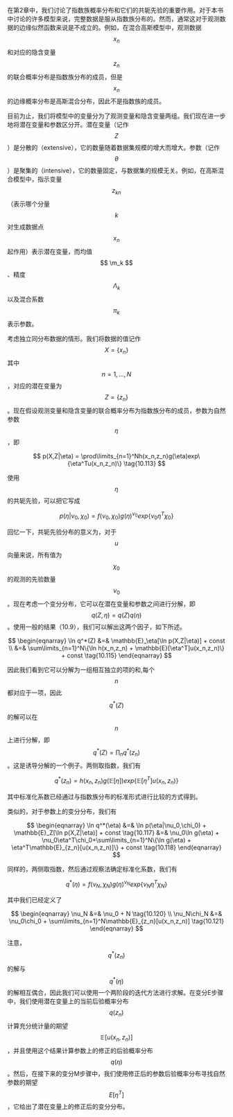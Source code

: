 在第2章中，我们讨论了指数族概率分布和它们的共轭先验的重要作用。对于本书中讨论的许多模型来说，完整数据是服从指数族分布的。然而，通常这对于观测数据的边缘似然函数来说是不成立的。例如，在混合高斯模型中，观测数据$$ x_n $$和对应的隐含变量$$ z_n $$的联合概率分布是指数族分布的成员，但是$$ x_n $$的边缘概率分布是高斯混合分布，因此不是指数族的成员。  

目前为止，我们将模型中的变量分为了观测变量和隐含变量两组。我们现在进一步地将潜在变量和参数区分开。潜在变量（记作$$ Z $$ ）是分散的（extensive），它的数量随着数据集规模的增大而增大。参数（记作$$ \theta $$）是聚集的（intensive），它的数量固定，与数据集的规模无关。例如，在高斯混合模型中，指示变量$$ z_{kn} $$（表示哪个分量$$ k $$对生成数据点$$ x_n $$起作用）表示潜在变量，而均值$$ \m_k $$、精度$$ \Lambda_k $$以及混合系数$$ \pi_k $$表示参数。    

考虑独立同分布数据的情形。我们将数据的值记作$$ X = \{x_n\} $$其中$$ n = 1,...,N $$，对应的潜在变量为$$ Z = \{z_n\} $$。现在假设观测变量和隐含变量的联合概率分布为指数族分布的成员，参数为自然参数$$ \eta $$，即     

$$
p(X,Z|\eta) = \prod\limits_{n=1}^Nh(x_n,z_n)g(\eta)exp\{\eta^Tu(x_n,z_n)\} \tag{10.113}
$$    

使用$$ \eta $$的共轭先验，可以把它写成     

$$
p(\eta|\nu_0,\chi_0) = f(\nu_0,\chi_0)g(\eta)^{\nu_0}exp\{\nu_0\eta^T\chi_0\} \tag{10.114}
$$     

回忆一下，共轭先验分布的意义为，对于$$ u $$向量来说，所有值为$$ \chi_0 $$的观测的先验数量$$ \nu_0 $$。现在考虑一个变分分布，它可以在潜在变量和参数之间进行分解，即$$ q(Z, \eta) = q(Z)q(\eta) $$。使用一般的结果（10.9），我们可以解出这两个因子，如下所述。    

$$
\begin{eqnarray}
\ln q^*(Z) &=& \mathbb{E}_\eta[\ln p(X,Z|\eta)] + const \\
&=& \sum\limits_{n=1}^N\{\ln h(x_n,z_n) + \mathbb{E}[\eta^T]u(x_n,z_n)\} + const \tag{10.115}
\end{eqnarray}
$$    

因此我们看到它可以分解为一组相互独立的项的和,每个$$ n $$都对应于一项，因此$$ q^*(Z) $$的解可以在$$ n $$上进行分解，即$$ q^*(Z) = \prod_n q^*(z_n) $$。这是诱导分解的一个例子。两侧取指数，我们有     

$$
q^*(z_n) = h(x_n,z_n)g(\mathbb{E}[\eta])exp\{\mathbb{E}[\eta^T]u(x_n,z_n)\} \tag{10.116}
$$     

其中标准化系数已经通过与指数族分布的标准形式进行比较的方式得到。     

类似的，对于参数上的变分分布，我们有     

$$
\begin{eqnarray}
\ln q^*(\eta) &=& \ln p(\eta|\nu_0,\chi_0) + \mathbb{E}_Z[\ln p(X,Z|\eta)] + const \tag{10.117}
&=& \nu_0\ln g(\eta) + \nu_0\eta^T\chi_0+\sum\limits_{n=1}^N\{\ln g(\eta) + \eta^T\mathbb{E}_{z_n}[u(x_n,z_n)]\} + const \tag{10.118}
\end{eqnarray}
$$     

同样的，两侧取指数，然后通过观察法确定标准化系数，我们有     

$$
q^*(\eta) = f(\nu_N,\chi_N)g(\eta)^{\nu_N}exp\{\nu_N\eta^T\chi_N\} \tag{10.119}
$$

其中我们已经定义了     

$$
\begin{eqnarray}
\nu_N &=& \nu_0 + N \tag{10.120} \\
\nu_N\chi_N &=& \nu_0\chi_0 + \sum\limits_{n=1}^N\mathbb{E}_{z_n}[u(x_n,z_n)] \tag{10.121}
\end{eqnarray}
$$     

注意，$$ q^*(z_n) $$的解与$$ q^*(\eta) $$的解相互偶合，因此我们可以使用一个两阶段的迭代方法进行求解。在变分E步骤中，我们使用潜在变量上的当前后验概率分布$$ q(z_n) $$计算充分统计量的期望$$ \mathbb{E}[u(x_n, z_n)] $$，并且使用这个结果计算参数上的修正的后验概率分布$$ q(\eta) $$。然后，在接下来的变分M步骤中，我们使用修正后的参数后验概率分布寻找自然参数的期望$$ E[\eta^T] $$，它给出了潜在变量上的修正后的变分分布。
